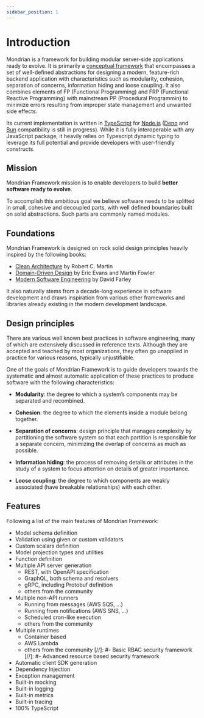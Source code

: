 ```yaml
---
sidebar_position: 1
---
```


# Introduction

Mondrian is a framework for building modular server-side applications ready to evolve. It is primarily a [conceptual framework](./conceptual-framework.md) that encompasses a set of well-defined abstractions for designing a modern, feature-rich backend application with characteristics such as modularity, cohesion, separation of concerns, information hiding and loose coupling. It also combines elements of FP (Functional Programming) and FRP (Functional Reactive Programming) with mainstream PP (Procedural Programmin) to minimize errors resulting from improper state management and unwanted side effects.

Its current implementation is written in [TypeScript](https://www.typescriptlang.org/) for [Node.js](https://nodejs.org/) ([Deno](https://deno.land/) and [Bun](https://bun.sh/) compatibility is still in progress). While it is fully interoperable with any JavaScript package, it heavily relies on Typescript dynamic typing to leverage its full potential and provide developers with user-friendly constructs.

## Mission

Mondrian Framework mission is to enable developers to build <strong>better software ready to evolve</strong>.

To accomplish this ambitious goal we believe software needs to be splitted in small, cohesive and decoupled parts, with well defined boundaries built on solid abstractions. Such parts are commonly named modules.

## Foundations

Mondrian Framework is designed on rock solid design principles heavily inspired by the following books:

- [Clean Architecture](https://blog.cleancoder.com/uncle-bob/2012/08/13/the-clean-architecture.html) by Robert C. Martin
- [Domain-Driven Design](https://martinfowler.com/bliki/DomainDrivenDesign.html) by Eric Evans and Martin Fowler
- [Modern Software Engineering](https://www.davefarley.net/?p=352) by David Farley

It also naturally stems from a decade-long experience in software development and draws inspiration from various other frameworks and libraries already existing in the modern development landscape.

## Design principles
There are various well known best practices in software engineering, many of which are extensively discussed in reference texts. Although they are accepted and teached by most organizations, they often go unapplied in practice for various reasons, typically unjustifiable. 

One of the goals of Mondrian Framework is to guide developers towards the systematic and almost automatic application of these practices to produce software with the following characteristics:

- <strong>Modularity</strong>: the degree to which a system’s components may be separated and recombined.

- <strong>Cohesion</strong>: the degree to which the elements inside a module belong together.

- <strong>Separation of concerns</strong>: design principle that manages complexity by partitioning the software system so that each partition is responsible for a separate concern, minimizing the overlap of concerns as much as possible.

- <strong>Information hiding</strong>: the process of removing details or attributes in the study of a system to focus attention on details of greater importance.

- <strong>Loose coupling</strong>: the degree to which components are weakly associated (have breakable relationships) with each other.

## Features

Following a list of the main features of Mondrian Framework:

- Model schema definition
- Validation using given or custom validators
- Custom scalars definition
- Model projection types and utilities
- Function definition
- Multiple API server generation
  - REST, with OpenAPI specification 
  - GraphQL, both schema and resolvers
  - gRPC, including Protobuf definition
  - others from the community
- Multiple non-API runners
  - Running from messages (AWS SQS, ...)
  - Running from notifications (AWS SNS, ...)
  - Scheduled cron-like execution
  - others from the community
- Multiple runtimes
  - Container based
  - AWS Lambda
  - others from the community
[//]: #- Basic RBAC security framework
[//]: #- Advanced resource based security framework
- Automatic client SDK generation
- Dependency Injection
- Exception management 
- Built-in mocking
- Built-in logging
- Built-in metrics
- Built-in tracing 
- 100% TypeScript
